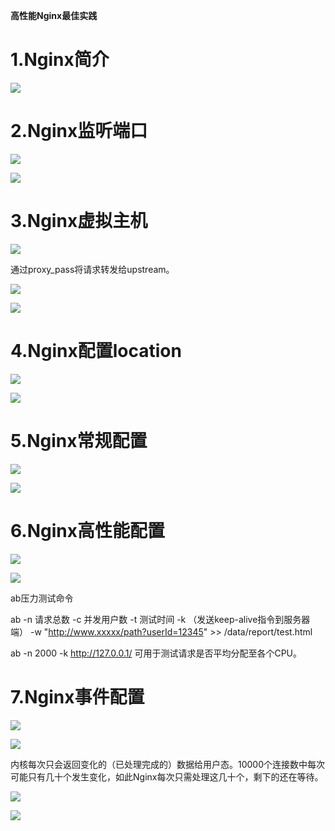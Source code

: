**高性能Nginx最佳实践**



# 1.Nginx简介

![](Nginx简介.png)



# 2.Nginx监听端口

![](监听端口.png)



![](监听端口扩展.png)



# 3.Nginx虚拟主机

![](Nginx虚拟主机.png)



通过proxy_pass将请求转发给upstream。

![](Nginx虚拟主机示例.png)



![](Nginx虚拟主机修改hosts文件.png)



# 4.Nginx配置location

![](Nginx配置location.png)



![](Nginx配置location示例.png)



# 5.Nginx常规配置

![](Nginx常规配置1.png)



![](Nginx常规配置2.png)



# 6.Nginx高性能配置

![](Nginx高性能配置1.png)



![](Nginx高性能配置2.png)



ab压力测试命令

ab  -n 请求总数   -c 并发用户数   -t  测试时间   -k  （发送keep-alive指令到服务器端） -w  "http://www.xxxxx/path?userId=12345"   >> /data/report/test.html

ab -n 2000 -k http://127.0.0.1/ 	可用于测试请求是否平均分配至各个CPU。



# 7.Nginx事件配置

![](Nginx事件配置1.png)



![](Nginx事件配置2.png)



内核每次只会返回变化的（已处理完成的）数据给用户态。10000个连接数中每次可能只有几十个发生变化，如此Nginx每次只需处理这几十个，剩下的还在等待。

![](epoll.png)



![](Nginx配置实例.png)

